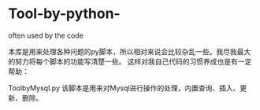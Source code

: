 # Tool-by-python-
often used by the code

本库是用来处理各种问题的py脚本，所以相对来说会比较杂乱一些。我尽我最大的努力将每个脚本的功能写清楚一些。
这样对我自己代码的习惯养成也是有一定帮助：

ToolbyMysql.py
  该脚本是用来对Mysql进行操作的处理，内置查询、插入、更新、删除。
